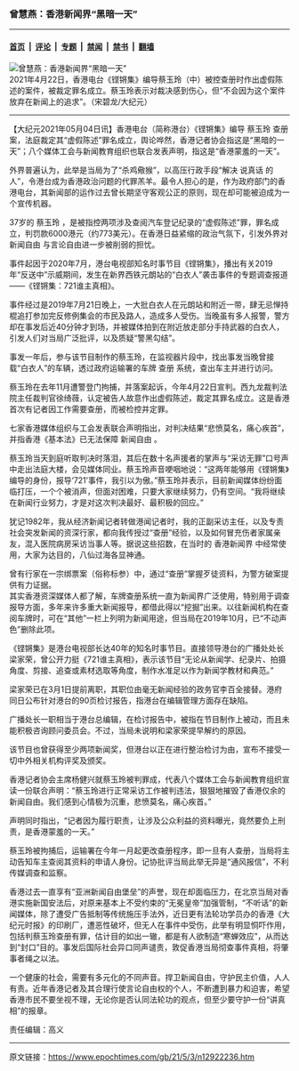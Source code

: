 ### 曾慧燕：香港新闻界“黑暗一天”

---

#### [首页](../../../..?n12922236) &nbsp;|&nbsp; [评论](../../../../../epoch-comment?n12922236) &nbsp;|&nbsp; [专题](../../../../../epoch-special?n12922236) &nbsp;|&nbsp; [禁闻](../../../../../epoch-news?n12922236) &nbsp;|&nbsp; [禁书](../../../../../books?n12922236) &nbsp;|&nbsp; [翻墙](https://github.com/gfw-breaker/nogfw/blob/master/README.md?n12922236)


<div><img alt="曾慧燕：香港新闻界“黑暗一天”" class="attachment-djy_600_400 size-djy_600_400 wp-post-image" src="https://i.epochtimes.com/assets/uploads/2021/04/id12898655-DSC_0679-02-600x400.jpg"/>
<div class="caption">
 2021年4月22日，香港电台《铿锵集》编导蔡玉玲（中）被控查册时作出虚假陈述的案件，被裁定罪名成立。蔡玉玲表示对裁决感到伤心，但“不会因为这个案件放弃在新闻上的追求”。（宋碧龙/大纪元）
</div></div><hr/><div class="post_content" id="artbody" itemprop="articleBody">
 <!-- article content begin -->
 <p>
  【大纪元2021年05月04日讯】香港电台（简称港台）《铿锵集》编导
  <ok href="https://www.epochtimes.com/gb/tag/%E8%94%A1%E7%8E%89%E7%8E%B2.html">
   蔡玉玲
  </ok>
  <ok href="https://www.epochtimes.com/gb/tag/%E6%9F%A5%E5%86%8C.html">
   查册
  </ok>
  案，法庭裁定其“虚假陈述”罪名成立，舆论哗然，香港记者协会指这是“黑暗的一天”；八个媒体工会与新闻教育组织也联合发表声明，指这是“香港蒙羞的一天”。
 </p>
 <p>
  外界普遍认为，此举是当局为了“杀鸡儆猴”，以高压行政手段“解决
  <ok href="https://www.epochtimes.com/gb/tag/%E8%AF%B4%E7%9C%9F%E8%AF%9D.html">
   说真话
  </ok>
  的人”，令港台成为香港政治问题的代罪羔羊。最令人担心的是，作为政府部门的香港电台，其新闻部的运作过去曾长期坚守客观公正的原则，现在却可能被迫成为一个宣传机器。
 </p>
 <p>
  37岁的
  <ok href="https://www.epochtimes.com/gb/tag/%E8%94%A1%E7%8E%89%E7%8E%B2.html">
   蔡玉玲
  </ok>
  ，是被指控两项涉及查阅汽车登记纪录的“虚假陈述”罪，罪名成立，判罚款6000港元（约773美元）。在香港日益紧缩的政治气氛下，引发外界对
  <ok href="https://www.epochtimes.com/gb/tag/%E6%96%B0%E9%97%BB%E8%87%AA%E7%94%B1.html">
   新闻自由
  </ok>
  与言论自由进一步被削弱的担忧。
 </p>
 <p>
  事件起因于2020年7月，港台电视部知名时事节目《铿锵集》，播出有关2019年“反送中”示威期间，发生在新界西铁元朗站的“白衣人”袭击事件的专题调查报道——《铿锵集：721谁主真相》。
 </p>
 <p>
  事件经过是2019年7月21日晚上，一大批白衣人在元朗站和附近一带，肆无忌惮持棍追打参加完反修例集会的市民及路人，造成多人受伤。当晚虽有多人报警，警方却在事发后近40分钟才到场，并被媒体拍到在附近放走部分手持武器的白衣人，引发人们对当局广泛批评，以及质疑“警黑勾结”。
 </p>
 <p>
  事发一年后，参与该节目制作的蔡玉玲，在监视器片段中，找出事发当晚曾接载“白衣人”的车辆，透过政府运输署的车牌
  <ok href="https://www.epochtimes.com/gb/tag/%E6%9F%A5%E5%86%8C.html">
   查册
  </ok>
  系统，查出车主并进行访问。
 </p>
 <p>
  蔡玉玲在去年11月遭警登门拘捕，并落案起诉，今年4月22日宣判。西九龙裁判法院主任裁判官徐绮薇，认定被告人故意作出虚假陈述，裁定其罪名成立。这是香港首次有记者因工作需要查册，而被检控并定罪。
 </p>
 <p>
  七家香港媒体组织与工会发表联合声明指出，对判决结果“悲愤莫名，痛心疾首”，并指香港《基本法》已无法保障
  <ok href="https://www.epochtimes.com/gb/tag/%E6%96%B0%E9%97%BB%E8%87%AA%E7%94%B1.html">
   新闻自由
  </ok>
  。
 </p>
 <p>
  蔡玉玲当天到庭听取判决时落泪，其后在数十名声援者的掌声与“采访无罪”口号声中走出法庭大楼，会见媒体同业。蔡玉玲声音哽咽地说：“这两年能够用《铿锵集》编导的身份，报导‘721’事件，我引以为傲。”蔡玉玲并表示，目前新闻媒体纷纷面临打压，一个个被消声，但面对困难，只要大家继续努力，仍有空间。“我将继续在新闻行业努力，才是对这次判决最好、最积极的回应。”
 </p>
 <p>
  犹记1982年，我从经济新闻记者转做港闻记者时，我的正副采访主任，以及专责社会突发新闻的资深行家，都向我传授过“查册”经验，以及如何冒充伤者家属亲友，混入医院病房采访当事人等。据说这些招数，在当时的
  <ok href="https://www.epochtimes.com/gb/tag/%E9%A6%99%E6%B8%AF%E6%96%B0%E9%97%BB%E7%95%8C.html">
   香港新闻界
  </ok>
  中经常使用，大家为达目的，八仙过海各显神通。
 </p>
 <p>
  曾有行家在一宗绑票案（俗称标参）中，通过“查册”掌握歹徒资料，为警方破案提供有力证据。
  <br/>
  其实香港资深媒体人都了解，车牌查册系统一直为新闻界广泛使用，特别用于调查报导方面，多年来许多重大新闻报导，都借此得以“挖掘”出来。以往新闻机构在查阅车牌时，可在“其他”一栏上列明为新闻用途，但当局在2019年10月，已“不动声色”删除此项。
 </p>
 <p>
  《铿锵集》是港台电视部长达40年的知名时事节目。直接领导港台的广播处处长梁家荣，曾公开力挺《721谁主真相》，表示该节目“无论从新闻学、纪录片、拍摄角度、剪接、追查或素材选取等角度，制作水准足以作为新闻学教材和典范。”
 </p>
 <p>
  梁家荣已在3月1日提前离职，其职位由毫无新闻经验的政务官李百全接替。港府同日公布针对港台的90页检讨报告，指港台在编辑管理方面存在缺陷。
 </p>
 <p>
  广播处长一职相当于港台总编辑，在检讨报告中，被指在节目制作上被动，而且未能积极咨询顾问委员会。不过，当局未说明和梁家荣提早解约的原因。
 </p>
 <p>
  该节目也曾获得至少两项新闻奖，但港台以正在进行整治检讨为由，宣布不接受一切中外相关机构评奖及颁奖。
 </p>
 <p>
  香港记者协会主席杨健兴就蔡玉玲被判罪成，代表八个媒体工会与新闻教育组织宣读一份联合声明：“蔡玉玲进行正常采访工作被判违法，狠狠地摧毁了香港仅余的新闻自由。我们感到心情极为沉重，悲愤莫名，痛心疾首。”
 </p>
 <p>
  声明同时指出，“记者因为履行职责，让涉及公众利益的资料曝光，竟然要负上刑责，是香港蒙羞的一天。”
 </p>
 <p>
  蔡玉玲被拘捕后，运输署在今年一月起更改查册程序，即一旦有人查册，当局将主动告知车主查阅其资料的申请人身份。记协批评当局此举无异是“通风报信”，不利传媒调查和监察。
 </p>
 <p>
  香港过去一直享有“亚洲新闻自由堡垒”的声誉，现在却面临压力，在北京当局对香港实施新国安法后，对原来基本上不受约束的“无冕皇帝”加强管制，“不听话”的新闻媒体，除了遭受广告抵制等传统施压手法外，近日更有法轮功学员办的香港《大纪元时报》的印刷厂，遭恶性破坏，但无人在事件中受伤，此举有明显恫吓作用，包括判蔡玉玲查册有罪，估计目的如出一辙，都是有人欲制造“寒蝉效应”，从而达到“封口”目的。事发后国际社会异口同声谴责，敦促香港当局彻查事件真相，将肇事者绳之以法。
 </p>
 <p>
  一个健康的社会，需要有多元化的不同声音。捍卫新闻自由，守护民主价值，人人有责。近年香港记者及其合理行使言论自由权的个人，不断遭到暴力和迫害，希望香港市民不要坐视不理，无论你是否认同法轮功的观点，但至少要守护一份“讲真相”的报章。
 </p>
 <p>
  责任编辑：高义
 </p>
 <!-- article content end -->
 <div id="below_article_ad">
 </div>
</div>


---

原文链接：https://www.epochtimes.com/gb/21/5/3/n12922236.htm